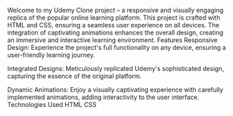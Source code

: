Welcome to my Udemy Clone project – a responsive and visually engaging replica of the popular online learning platform. This project is crafted with HTML and CSS, ensuring a seamless user experience on all devices. The integration of captivating animations enhances the overall design, creating an immersive and interactive learning environment.
Features
Responsive Design: Experience the project's full functionality on any device, ensuring a user-friendly learning journey.

Integrated Designs: Meticulously replicated Udemy's sophisticated design, capturing the essence of the original platform.

Dynamic Animations: Enjoy a visually captivating experience with carefully implemented animations, adding interactivity to the user interface.
Technologies Used
HTML
CSS
